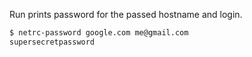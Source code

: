 Run prints password for the passed hostname and login.

```bash
$ netrc-password google.com me@gmail.com
supersecretpassword
```
